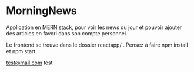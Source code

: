 
# MorningNews

Application en MERN stack, pour voir les news du jour et pouvoir ajouter des articles en favori dans son compte personnel.

Le frontend se trouve dans le dossier reactapp/ .
Pensez à faire npm install et npm start.

test@mail.com test
